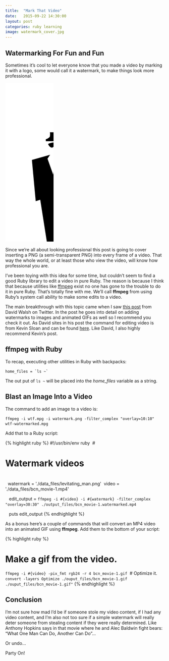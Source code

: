 ```yaml
---
title:  "Mark That Video"
date:   2015-09-22 14:30:00
layout: post
categories: ruby learning
image: watermark_cover.jpg
---
```


## Watermarking For Fun and Fun

Sometimes it’s cool to let everyone know that you made a video by marking it with a logo, some would call it a watermark, to make things look more professional.

![](/img/man_in_business_suit_levitating.svg)

Since we’re all about looking professional this post is going to cover inserting a PNG (a semi-transparent PNG) into every frame of a video.  That way the whole world, or at least those who view the video, will know how professional you are.

I’ve been toying with this idea for some time, but couldn’t seem to find a good Ruby library to edit a video in pure Ruby.  The reason is because I think that because utilities like [ffmpeg](https://www.ffmpeg.org/) exist no one has gone to the trouble to do it in pure Ruby. That’s totally fine with me.  We’ll call **ffmpeg** from using Ruby’s system call ability to make some edits to a video.

The main breakthrough with this topic came when I saw [this post](http://davidwalsh.name/watermark-images-videos) from David Walsh on Twitter.  In the post he goes into detail on adding watermarks to images and animated GIFs as well so I recommend you check it out.  As David sites in his post the command for editing video is from Kevin Sloan and can be found [here](http://ksloan.net/watermarking-videos-from-the-command-line-using-ffmpeg-filters/).  Like David, I also highly recommend Kevin’s post.

<!--more-->

## ffmpeg with Ruby

To recap, executing other utilities in Ruby with backpacks:

```
home_files = `ls ~`
```

The out put of ```ls ~``` will be placed into the *home_files* variable as a string.

## Blast an Image Into a Video

The command to add an image to a video is:

```
ffmpeg -i wtf.mpg -i watermark.png -filter_complex "overlay=10:10" wtf-watermarked.mpg
```

Add that to a Ruby script:

{% highlight ruby %}
#!/usr/bin/env ruby 
# 
# Watermark videos 
#

  watermark = './data_files/levitating_man.png' 
video = './data_files/bcn_movie-1.mp4'

   edit_output = `ffmpeg -i #{video} -i #{watermark} -filter_complex "overlay=30:30" ./output_files/bcn_movie-1.watermarked.mp4`

   puts edit_output
{% endhighlight %}

As a bonus here’s a couple of commands that will convert an MP4 video into an animated GIF using **ffmpeg**.  Add them to the bottom of your script:

{% highlight ruby %}
# Make a gif from the video. 
`ffmpeg -i #{video} -pix_fmt rgb24 -r 4 bcn_movie-1.gif`  # Optimize it. `convert -layers Optimize ./ouput_files/bcn_movie-1.gif  ./ouput_files/bcn_movie-1.gif"`
{% endhighlight %}

## Conclusion

I’m not sure how mad I’d be if someone stole my video content, if I had any video content, and I’m also not too sure if a simple watermark will really deter someone from stealing content if they were really determined.  Like Anthony Hopkins says in that movie where he and Alec Baldwin fight bears: “What One Man Can Do, Another Can Do”…

Or undo…

Party On!
